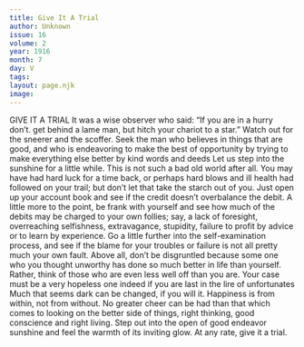 ```yaml
---
title: Give It A Trial
author: Unknown
issue: 16
volume: 2
year: 1916
month: 7
day: V
tags:
layout: page.njk
image:
---
```

GIVE IT A TRIAL       It was a wise observer who said: “If you are in a hurry don’t. get behind a lame man, but hitch your chariot to a star.” Watch out for the sneerer and the scoffer. Seek the man who believes in things that are good, and who is endeavoring to make the best of opportunity by trying to make everything else better by kind words and deeds       Let us step into the sunshine for a little while. This is not such a bad old world after all. You may have had hard luck for a time back, or perhaps hard blows and ill health had followed on your trail; but don’t let that take the starch out of you. Just open up your account book and see if the credit doesn’t overbalance the debit.       A little more to the point, be frank with yourself and see how much of the debits may be charged to your own follies; say, a lack of foresight, overreaching selfishness, extravagance, stupidity, failure to profit by advice or to learn by experience.       Go a little further into the self-examination process, and see if the blame for your troubles or failure is not all pretty much your own fault. Above all, don’t be disgruntled because some one who you thought unworthy has done so much better in life than yourself. Rather, think of those who are even less well off than you are. Your case must be a very hopeless one indeed if you are last in the lire of unfortunates       Much that seems dark can be changed, if you will it. Happiness is from within, not from without. No greater cheer can be had than that which comes to looking on the better side of things, right thinking, good conscience and right living. Step out into the open of good endeavor sunshine and feel the warmth of its inviting glow. At any rate, give it a trial.
